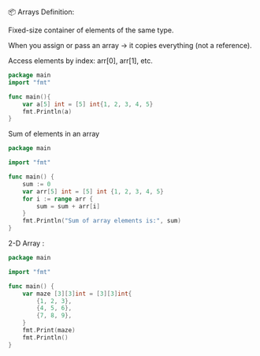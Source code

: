 📦 Arrays
Definition:

Fixed-size container of elements of the same type.

When you assign or pass an array → it copies everything (not a reference).

Access elements by index: arr[0], arr[1], etc.

```go
package main
import "fmt"

func main(){
    var a[5] int = [5] int{1, 2, 3, 4, 5}
    fmt.Println(a) 
}
```

Sum of elements in an array

```go
package main

import "fmt"

func main() {
	sum := 0
	var arr[5] int = [5] int {1, 2, 3, 4, 5}
	for i := range arr {
		sum = sum + arr[i]
	}
	fmt.Println("Sum of array elements is:", sum) 
}
```

2-D Array :

```go
package main

import "fmt"

func main() {
	var maze [3][3]int = [3][3]int{
		{1, 2, 3},
		{4, 5, 6},
		{7, 8, 9},
	}
	fmt.Print(maze)	
	fmt.Println()
}
```